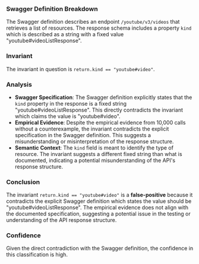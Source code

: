 ### Swagger Definition Breakdown
The Swagger definition describes an endpoint `/youtube/v3/videos` that retrieves a list of resources. The response schema includes a property `kind` which is described as a string with a fixed value "youtube#videoListResponse".

### Invariant
The invariant in question is `return.kind == "youtube#video"`.

### Analysis
- **Swagger Specification**: The Swagger definition explicitly states that the `kind` property in the response is a fixed string "youtube#videoListResponse". This directly contradicts the invariant which claims the value is "youtube#video".
- **Empirical Evidence**: Despite the empirical evidence from 10,000 calls without a counterexample, the invariant contradicts the explicit specification in the Swagger definition. This suggests a misunderstanding or misinterpretation of the response structure.
- **Semantic Context**: The `kind` field is meant to identify the type of resource. The invariant suggests a different fixed string than what is documented, indicating a potential misunderstanding of the API's response structure.

### Conclusion
The invariant `return.kind == "youtube#video"` is a **false-positive** because it contradicts the explicit Swagger definition which states the value should be "youtube#videoListResponse". The empirical evidence does not align with the documented specification, suggesting a potential issue in the testing or understanding of the API response structure.

### Confidence
Given the direct contradiction with the Swagger definition, the confidence in this classification is high.
